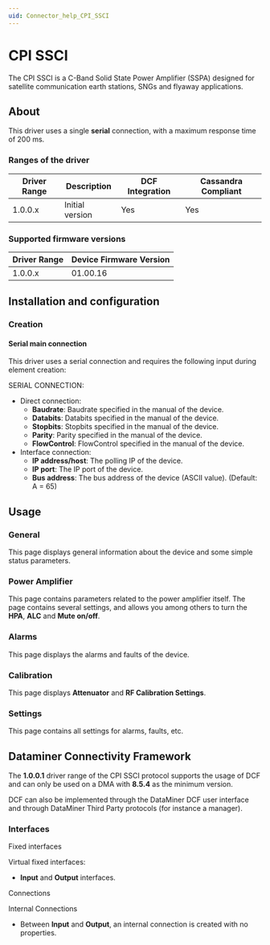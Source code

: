 ```yaml
---
uid: Connector_help_CPI_SSCI
---
```


# CPI SSCI

The CPI SSCI is a C-Band Solid State Power Amplifier (SSPA) designed for satellite communication earth stations, SNGs and flyaway applications.

## About

This driver uses a single **serial** connection, with a maximum response time of 200 ms.

### Ranges of the driver

| **Driver Range** | **Description** | **DCF Integration** | **Cassandra Compliant** |
|------------------|-----------------|---------------------|-------------------------|
| 1.0.0.x          | Initial version | Yes                 | Yes                     |

### Supported firmware versions

| **Driver Range** | **Device Firmware Version** |
|------------------|-----------------------------|
| 1.0.0.x          | 01.00.16                    |

## Installation and configuration

### Creation

#### Serial main connection

This driver uses a serial connection and requires the following input during element creation:

SERIAL CONNECTION:

- Direct connection:
  - **Baudrate**: Baudrate specified in the manual of the device.
  - **Databits**: Databits specified in the manual of the device.
  - **Stopbits**: Stopbits specified in the manual of the device.
  - **Parity**: Parity specified in the manual of the device.
  - **FlowControl**: FlowControl specified in the manual of the device.
- Interface connection:
  - **IP address/host**: The polling IP of the device.
  - **IP port**: The IP port of the device.
  - **Bus address**: The bus address of the device (ASCII value). (Default: A = 65)

## Usage

### General

This page displays general information about the device and some simple status parameters.

### Power Amplifier

This page contains parameters related to the power amplifier itself. The page contains several settings, and allows you among others to turn the **HPA**, **ALC** and **Mute on/off**.

### Alarms

This page displays the alarms and faults of the device.

### Calibration

This page displays **Attenuator** and **RF Calibration Settings**.

### Settings

This page contains all settings for alarms, faults, etc.

## Dataminer Connectivity Framework

The **1.0.0.1** driver range of the CPI SSCI protocol supports the usage of DCF and can only be used on a DMA with **8.5.4** as the minimum version.

DCF can also be implemented through the DataMiner DCF user interface and through DataMiner Third Party protocols (for instance a manager).

### Interfaces

Fixed interfaces

Virtual fixed interfaces:

- **Input** and **Output** interfaces.

Connections

Internal Connections

- Between **Input** and **Output**, an internal connection is created with no properties.
